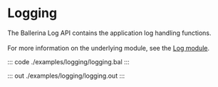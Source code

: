 # Logging

The Ballerina Log API contains the application log handling functions.<br/><br/>
For more information on the underlying module,
see the [Log module](https://docs.central.ballerina.io/ballerina/log/latest/).

::: code ./examples/logging/logging.bal :::

::: out ./examples/logging/logging.out :::